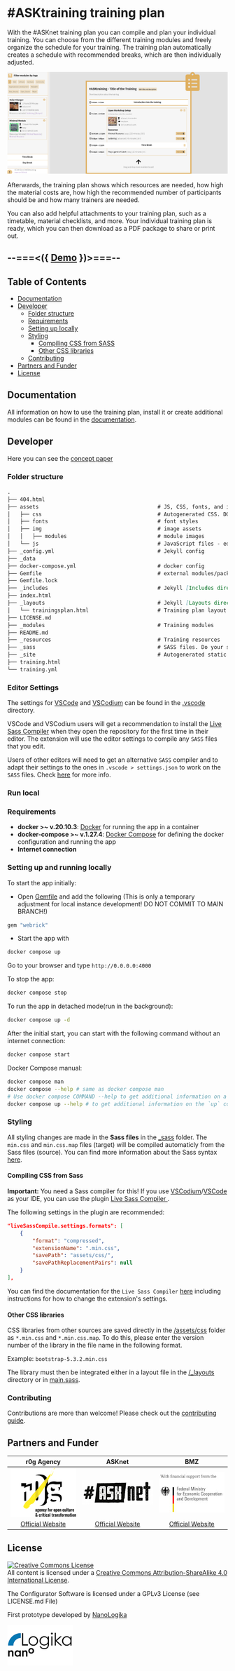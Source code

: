 # #ASKtraining training plan

With the #ASKnet training plan you can compile and plan your individual training. You can choose from the different training modules and freely organize the schedule for your training. The training plan automatically creates a schedule with recommended breaks, which are then individually adjusted.

![Trainingsplan Overview](assets/img/screenshot.png)

Afterwards, the training plan shows which resources are needed, how high the material costs are, how high the recommended number of participants should be and how many trainers are needed.

You can also add helpful attachments to your training plan, such as a timetable, material checklists, and more. Your individual training plan is ready, which you can then download as a PDF package to share or print out.

## --===<({   [Demo](https://asktraining.github.io/Training/)   })>===--

## Table of Contents

- [Documentation](#documentation)
- [Developer](#developer)
  - [Folder structure](#folder-structure)
  - [Requirements](#requirements)
  - [Setting up locally](#setting-up-and-running-locally)
  - [Styling](#styling)
    - [Compiling CSS from SASS](#compiling-css-from-sass)
    - [Other CSS libraries](#other-css-libraries)
  - [Contributing](#contributing)
- [Partners and Funder](#partners-and-funder)
- [License](#license)

## Documentation

All information on how to use the training plan, install it or create additional modules can be found in the [documentation](https://github.com/ASKnetCommunity/Training/wiki/The-Integration-of-Moudules-and-Resources-into-%23ASKtraining).

## Developer

Here you can see the [concept paper](https://md.bmen.cc/training-generator)


### Folder structure

```markdown
.
├── 404.html
├── assets                                      # JS, CSS, fonts, and image assets
│   ├── css                                     # Autogenerated CSS. DO NOT EDIT MANUALLY
│   ├── fonts                                   # font styles
│   ├── img                                     # image assets
│   │   ├── modules                             # module images
│   └── js                                      # JavaScript files - edit JS files from here
├── _config.yml                                 # Jekyll config
├── _data
├── docker-compose.yml                          # docker config
├── Gemfile                                     # external modules/packages
├── Gemfile.lock
├── _includes                                   # Jekyll [Includes directory](https://jekyllrb.com/docs/includes/)
├── index.html
├── _layouts                                    # Jekyll [Layouts directory](https://jekyllrb.com/docs/layouts/)
│   └── trainingsplan.html                      # Training plan layout
├── LICENSE.md
├── _modules                                    # Training modules
├── README.md
├── _resources                                  # Training resources
├── _sass                                       # SASS files. Do your styling here
├── _site                                       # Autogenerated static site. DO NOT EDIT MANUALLY
├── training.html
└── training.yml
```

### Editor Settings

The settings for [VSCode](https://code.visualstudio.com/) and [VSCodium](https://vscodium.com/) can be found in the [.vscode](/.vscode) directory.

VSCode and VSCodium users will get a recommendation to install the [Live Sass Compiler](https://marketplace.visualstudio.com/items?itemName=glenn2223.live-sass) when they open the repository for the first time in their editor. The extension will use the editor settings to compile any `SASS` files that you edit.

Users of other editors will need to get an alternative `SASS` compiler and to adapt their settings to the ones in `.vscode > settings.json` to work on the `SASS` files. Check [here](#styling-css-sass-etc) for more info.

### Run local


### Requirements

- **docker >~ v.20.10.3**: [Docker](https://www.docker.com/) for running the app in a container
- **docker-compose >~ v.1.27.4**: [Docker Compose](https://docs.docker.com/compose/) for defining the docker configuration and running the app
- **Internet connection**

### Setting up and running locally

To start the app initially:

- Open [Gemfile](/Gemfile) and add the following (This is only a temporary adjustment for local instance development! DO NOT COMMIT TO MAIN BRANCH!)

```ruby
gem "webrick"
```

- Start the app with

```bash
docker compose up
```

Go to your browser and type `http://0.0.0.0:4000`

To stop the app:

```bash
docker compose stop
```


To run the app in detached mode(run in the background):

```bash
docker compose up -d

```

After the initial start, you can start with the following command without an internet connection:

```bash
docker compose start
```


Docker Compose manual:

```bash
docker compose man
docker compose --help # same as docker compose man
# Use docker compose COMMAND --help to get additional information on a command e.g.
docker compose up --help # to get additional information on the `up` command
```

### Styling

All styling changes are made in the **Sass files** in the [_sass](/_sass/) folder. The `min.css` and `min.css.map` files (target) will be compiled automaticly from the Sass files (source). You can find more information about the Sass syntax [here](https://sass-lang.com/documentation/syntax/).


#### Compiling CSS from Sass

**Important:** You need a Sass compiler for this! If you use [VSCodium](https://vscodium.com/)/[VSCode](https://code.visualstudio.com/) as your IDE, you can use the plugin [Live Sass Compiler
](https://github.com/glenn2223/vscode-live-sass-compiler).

The following settings in the plugin are recommended:

```json
"liveSassCompile.settings.formats": [
    {
        "format": "compressed",
        "extensionName": ".min.css",
        "savePath": "assets/css/",
        "savePathReplacementPairs": null
    }
],
```

You can find the documentation for the `Live Sass Compiler` [here](https://github.com/glenn2223/vscode-live-sass-compiler/blob/master/docs/settings.md) including instructions for how to change the extension's settings.

#### Other CSS libraries

CSS libraries from other sources are saved directly in the [/assets/css](/assets//css/) folder as `*.min.css` and `*.min.css.map`. To do this, please enter the version number of the library in the file name in the following format.

Example: `bootstrap-5.3.2.min.css`

The library must then be integrated either in a layout file in the [/_layouts](/_layouts/) directory or in [main.sass](/_sass//main.sass).

### Contributing


Contributions are more than welcome! Please check out the [contributing guide](CONTRIBUTING.md).

## Partners and Funder

| r0g Agency | ASKnet  | BMZ |
| :--------: | :----: | :-------: |
|[![r0g Logo](assets/img/r0g_logo.png)](https://openculture.agency/)|[![#ASKnet Logo](assets/img/asknet-logo.png)](https://github.com/ASKnet-Open-Training)|  [![BMZ Logo](assets/img/founder_BMZ.jpg)](https://www.bmz.de/en/) |
| [Official Website](https://openculture.agency/) | [Official Website](https://github.com/ASKnet-Open-Training) | [Official Website](https://www.bmz.de/en/) |

## License

<a rel="license" href="http://creativecommons.org/licenses/by-sa/4.0/"><img alt="Creative Commons License" style="border-width:0" src="https://i.creativecommons.org/l/by-sa/4.0/88x31.png" /></a><br />All content is licensed under a <a rel="license" href="http://creativecommons.org/licenses/by-sa/4.0/">Creative Commons Attribution-ShareAlike 4.0 International License</a>.

The Configurator Software is licensed under a GPLv3 License (see LICENSE.md File)


First prototype developed by [NanoLogika](https://www.nanologika.de)


[![nanoLogika Logo](assets/img/partner-nanologika-logo.png)](https://www.nanologika.de)
